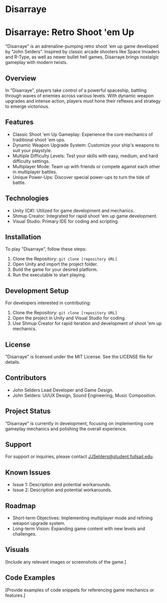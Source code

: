 # Disarraye




# Disarraye: Retro Shoot 'em Up

"Disarraye" is an adrenaline-pumping retro shoot 'em up game developed by "John Selders". Inspired by classic arcade shooters like Space Invaders and R-Type, as well as newer bullet hell games, Disarraye brings nostalgic gameplay with modern twists.

## Overview

In "Disarraye", players take control of a powerful spaceship, battling through waves of enemies across various levels. With dynamic weapon upgrades and intense action, players must hone their reflexes and strategy to emerge victorious.

## Features

- Classic Shoot 'em Up Gameplay: Experience the core mechanics of traditional shoot 'em ups.
- Dynamic Weapon Upgrade System: Customize your ship's weapons to suit your playstyle.
- Multiple Difficulty Levels: Test your skills with easy, medium, and hard difficulty settings.
- Multiplayer Mode: Team up with friends or compete against each other in multiplayer battles.
- Unique Power-Ups: Discover special power-ups to turn the tide of battle.

## Technologies

- Unity (C#): Utilized for game development and mechanics.
- Shmup Creator: Integrated for rapid shoot 'em up game development.
- Visual Studio: Primary IDE for coding and scripting.

## Installation

To play "Disarraye", follow these steps:

1. Clone the Repository: `git clone [repository URL]`
2. Open Unity and import the project folder.
3. Build the game for your desired platform.
4. Run the executable to start playing.

## Development Setup

For developers interested in contributing:

1. Clone the Repository: `git clone [repository URL]`
2. Open the project in Unity and Visual Studio for coding.
3. Use Shmup Creator for rapid iteration and development of shoot 'em up mechanics.

## License

"Disarraye" is licensed under the MIT License. See the LICENSE file for details.

## Contributors

- John Selders Lead Developer and Game Design.
- John Selders: UI/UX Design, Sound Engineering, Music Composition.

## Project Status

"Disarraye" is currently in development, focusing on implementing core gameplay mechanics and polishing the overall experience.

## Support

For support or inquiries, please contact JJSelders@student.fullsail.edu.

## Known Issues

- Issue 1: Description and potential workarounds.
- Issue 2: Description and potential workarounds.

## Roadmap

- Short-term Objectives: Implementing multiplayer mode and refining weapon upgrade system.
- Long-term Vision: Expanding game content with new levels and challenges.

## Visuals

[Include any relevant images or screenshots of the game.]

## Code Examples

[Provide examples of code snippets for referencing game mechanics or features.]
